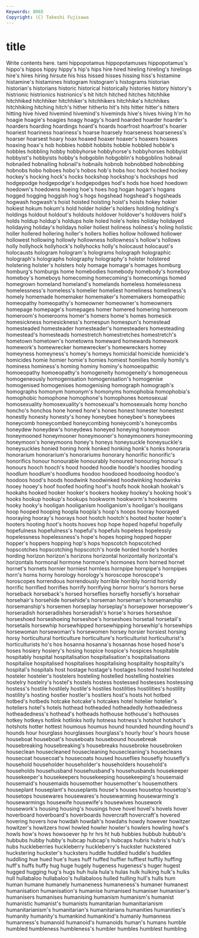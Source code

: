 ```yaml
---
Keywords: 8065 
Copyright: (C) Takeshi Fujisawa
---
```


# title

Write contents here.
tami hippopotamus hippopotamuses hippopotamus's hippo's hippos hippy hippy's hip's hips
hire hired hireling hireling's hirelings hire's hires hiring hirsute his
hiss hissed hisses hissing hiss's histamine histamine's histamines histogram histogram's
histograms historian historian's historians historic historical historically histories history history's
histrionic histrionics histrionics's hit hitch hitched hitches hitchhike hitchhiked hitchhiker
hitchhiker's hitchhikers hitchhike's hitchhikes hitchhiking hitching hitch's hither hitherto hit's
hits hitter hitter's hitters hitting hive hived hivemind hivemind's hiveminds
hive's hives hiving h'm ho hoagie hoagie's hoagies hoagy hoagy's
hoard hoarded hoarder hoarder's hoarders hoarding hoardings hoard's hoards hoarfrost
hoarfrost's hoarier hoariest hoariness hoariness's hoarse hoarsely hoarseness hoarseness's hoarser
hoarsest hoary hoax hoaxed hoaxer hoaxer's hoaxers hoaxes hoaxing hoax's
hob hobbies hobbit hobbits hobble hobbled hobble's hobbles hobbling hobby
hobbyhorse hobbyhorse's hobbyhorses hobbyist hobbyist's hobbyists hobby's hobgoblin hobgoblin's hobgoblins
hobnail hobnailed hobnailing hobnail's hobnails hobnob hobnobbed hobnobbing hobnobs hobo
hoboes hobo's hobos hob's hobs hoc hock hocked hockey hockey's
hocking hock's hocks hockshop hockshop's hockshops hod hodgepodge hodgepodge's hodgepodges
hod's hods hoe hoed hoedown hoedown's hoedowns hoeing hoe's hoes
hog hogan hogan's hogans hogged hogging hoggish hog's hogs hogshead
hogshead's hogsheads hogwash hogwash's hoist hoisted hoisting hoist's hoists hokey
hokier hokiest hokum hokum's hold holder holder's holders holding holding's
holdings holdout holdout's holdouts holdover holdover's holdovers hold's holds holdup
holdup's holdups hole holed hole's holes holiday holidayed holidaying holiday's
holidays holier holiest holiness holiness's holing holistic holler hollered hollering
holler's hollers hollies hollow hollowed hollower hollowest hollowing hollowly hollowness
hollowness's hollow's hollows holly hollyhock hollyhock's hollyhocks holly's holocaust holocaust's
holocausts hologram hologram's holograms holograph holographic holograph's holographs holography holography's
holster holstered holstering holster's holsters holy homage homage's homages homburg
homburg's homburgs home homebodies homebody homebody's homeboy homeboy's homeboys homecoming
homecoming's homecomings homed homegrown homeland homeland's homelands homeless homelessness homelessness's
homeless's homelier homeliest homeliness homeliness's homely homemade homemaker homemaker's homemakers
homeopathic homeopathy homeopathy's homeowner homeowner's homeowners homepage homepage's homepages homer
homered homering homeroom homeroom's homerooms homer's homers home's homes homesick
homesickness homesickness's homespun homespun's homestead homesteaded homesteader homesteader's homesteaders homesteading
homestead's homesteads homestretch homestretches homestretch's hometown hometown's hometowns homeward homewards
homework homework's homewrecker homewrecker's homewreckers homey homeyness homeyness's homey's homeys
homicidal homicide homicide's homicides homie homier homie's homies homiest homilies
homily homily's hominess hominess's homing hominy hominy's homoeopathic homoeopathy homoeopathy's
homogeneity homogeneity's homogeneous homogeneously homogenisation homogenisation's homogenise homogenised homogenises homogenising
homograph homograph's homographs homonym homonym's homonyms homophobia homophobia's homophobic homophone
homophone's homophones homosexual homosexuality homosexuality's homosexual's homosexuals homy honcho honcho's
honchos hone honed hone's hones honest honester honestest honestly honesty
honesty's honey honeybee honeybee's honeybees honeycomb honeycombed honeycombing honeycomb's honeycombs
honeydew honeydew's honeydews honeyed honeying honeymoon honeymooned honeymooner honeymooner's honeymooners
honeymooning honeymoon's honeymoons honey's honeys honeysuckle honeysuckle's honeysuckles honied honing
honk honked honking honk's honks honoraria honorarium honorarium's honorariums honorary
honorific honorific's honorifics honour honourable honourably honoured honouring honour's honours
hooch hooch's hood hooded hoodie hoodie's hoodies hooding hoodlum hoodlum's
hoodlums hoodoo hoodooed hoodooing hoodoo's hoodoos hood's hoods hoodwink hoodwinked
hoodwinking hoodwinks hooey hooey's hoof hoofed hoofing hoof's hoofs hook
hookah hookah's hookahs hooked hooker hooker's hookers hookey hookey's hooking
hook's hooks hookup hookup's hookups hookworm hookworm's hookworms hooky hooky's
hooligan hooliganism hooliganism's hooligan's hooligans hoop hooped hooping hoopla hoopla's
hoop's hoops hooray hoorayed hooraying hooray's hoorays hoot hootch hootch's
hooted hooter hooter's hooters hooting hoot's hoots hooves hop hope
hoped hopeful hopefully hopefulness hopefulness's hopeful's hopefuls hopeless hopelessly hopelessness
hopelessness's hope's hopes hoping hopped hopper hopper's hoppers hopping hop's
hops hopscotch hopscotched hopscotches hopscotching hopscotch's horde horded horde's hordes
hording horizon horizon's horizons horizontal horizontally horizontal's horizontals hormonal hormone
hormone's hormones horn horned hornet hornet's hornets hornier horniest hornless
hornpipe hornpipe's hornpipes horn's horns horny horology horology's horoscope horoscope's
horoscopes horrendous horrendously horrible horribly horrid horridly horrific horrified horrifies
horrify horrifying horror horror's horrors horse horseback horseback's horsed horseflies
horsefly horsefly's horsehair horsehair's horsehide horsehide's horseman horseman's horsemanship horsemanship's
horsemen horseplay horseplay's horsepower horsepower's horseradish horseradishes horseradish's horse's horses
horseshoe horseshoed horseshoeing horseshoe's horseshoes horsetail horsetail's horsetails horsewhip horsewhipped
horsewhipping horsewhip's horsewhips horsewoman horsewoman's horsewomen horsey horsier horsiest horsing
horsy horticultural horticulture horticulture's horticulturist horticulturist's horticulturists ho's hos hosanna
hosanna's hosannas hose hosed hose's hoses hosiery hosiery's hosing hospice
hospice's hospices hospitable hospitably hospital hospitalisation hospitalisation's hospitalisations hospitalise hospitalised
hospitalises hospitalising hospitality hospitality's hospital's hospitals host hostage hostage's hostages
hosted hostel hosteled hosteler hosteler's hostelers hosteling hostelled hostelling hostelries
hostelry hostelry's hostel's hostels hostess hostessed hostesses hostessing hostess's hostile
hostilely hostile's hostiles hostilities hostilities's hostility hostility's hosting hostler hostler's
hostlers host's hosts hot hotbed hotbed's hotbeds hotcake hotcake's hotcakes
hotel hotelier hotelier's hoteliers hotel's hotels hothead hotheaded hotheadedly hotheadedness
hotheadedness's hothead's hotheads hothouse hothouse's hothouses hotkey hotkeys hotlink hotlinks
hotly hotness hotness's hotshot hotshot's hotshots hotter hottest houmous houmus
hound hounded hounding hound's hounds hour hourglass hourglasses hourglass's hourly
hour's hours house houseboat houseboat's houseboats housebound housebreak housebreaking housebreaking's
housebreaks housebroke housebroken houseclean housecleaned housecleaning housecleaning's housecleans housecoat housecoat's
housecoats housed houseflies housefly housefly's household householder householder's householders household's
households househusband househusband's househusbands housekeeper housekeeper's housekeepers housekeeping housekeeping's housemaid
housemaid's housemaids housemother housemother's housemothers houseplant houseplant's houseplants house's houses
housetop housetop's housetops housewares housewares's housewarming housewarming's housewarmings housewife housewife's
housewives housework housework's housing housing's housings hove hovel hovel's hovels
hover hoverboard hoverboard's hoverboards hovercraft hovercraft's hovered hovering hovers how
howdah howdah's howdahs howdy however howitzer howitzer's howitzers howl howled
howler howler's howlers howling howl's howls how's hows howsoever hp
hr hrs ht hub hubbies hubbub hubbub's hubbubs hubby hubby's
hubcap hubcap's hubcaps hubris hubris's hub's hubs huckleberries huckleberry huckleberry's
huckster huckstered huckstering huckster's hucksters huddle huddled huddle's huddles huddling
hue hued hue's hues huff huffed huffier huffiest huffily huffing
huff's huffs huffy hug huge hugely hugeness hugeness's huger hugest
hugged hugging hug's hugs huh hula hula's hulas hulk hulking
hulk's hulks hull hullabaloo hullabaloo's hullabaloos hulled hulling hull's hulls
hum human humane humanely humaneness humaneness's humaner humanest humanisation humanisation's
humanise humanised humaniser humaniser's humanisers humanises humanising humanism humanism's humanist
humanistic humanist's humanists humanitarian humanitarianism humanitarianism's humanitarian's humanitarians humanities humanities's
humanity humanity's humankind humankind's humanly humanness humanness's humanoid humanoid's humanoids
human's humans humble humbled humbleness humbleness's humbler humbles humblest humbling
